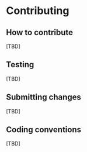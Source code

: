 # Contributing

## How to contribute
[TBD]

## Testing
[TBD]

## Submitting changes
[TBD]

## Coding conventions
[TBD]